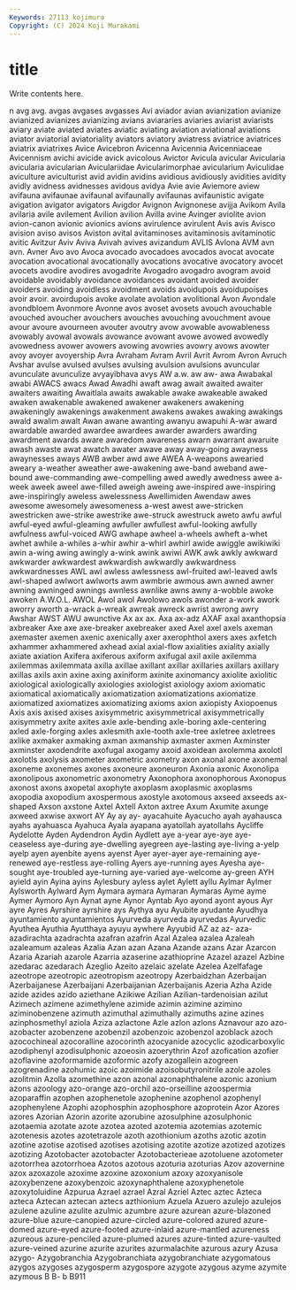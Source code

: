 ```yaml
---
Keywords: 27113 kojimura
Copyright: (C) 2024 Koji Murakami
---
```


# title

Write contents here.



n avg avg. avgas avgases avgasses Avi
aviador avian avianization avianize avianized avianizes avianizing avians aviararies aviaries
aviarist aviarists aviary aviate aviated aviates aviatic aviating aviation aviational
aviations aviator aviatorial aviatoriality aviators aviatory aviatress aviatrice aviatrices aviatrix
aviatrixes Avice Avicebron Avicenna Avicennia Avicenniaceae Avicennism avichi avicide avick
avicolous Avictor Avicula avicular Avicularia avicularia avicularian Aviculariidae Avicularimorphae avicularium
Aviculidae aviculture aviculturist avid avidin avidins avidious avidiously avidities avidity
avidly avidness avidnesses avidous avidya Avie avie Aviemore aview avifauna
avifaunae avifaunal avifaunally avifaunas avifaunistic avigate avigation avigator avigators Avigdor
Avignon Avignonese avijja Avikom Avila avilaria avile avilement Avilion avilion
Avilla avine Avinger aviolite avion avion-canon avionic avionics avions avirulence
avirulent Avis avis Avisco avision aviso avisos Aviston avital avitaminoses
avitaminosis avitaminotic avitic Avitzur Aviv Aviva Avivah avives avizandum AVLIS
Avlona AVM avn avn. Avner Avo avo Avoca avocado avocadoes
avocados avocat avocate avocation avocational avocationally avocations avocative avocatory avocet
avocets avodire avodires avogadrite Avogadro avogadro avogram avoid avoidable avoidably
avoidance avoidances avoidant avoided avoider avoiders avoiding avoidless avoidment avoids
avoidupois avoidupoises avoir avoir. avoirdupois avoke avolate avolation avolitional Avon
Avondale avondbloem Avonmore Avonne avos avoset avosets avouch avouchable avouched
avoucher avouchers avouches avouching avouchment avoue avour avoure avourneen avouter
avoutry avow avowable avowableness avowably avowal avowals avowance avowant avowe
avowed avowedly avowedness avower avowers avowing avowries avowry avows avowter
avoy avoyer avoyership Avra Avraham Avram Avril Avrit Avrom Avron
Avruch Avshar avulse avulsed avulses avulsing avulsion avulsions avuncular avunculate
avunculize avyayibhava avys AW a.w. aw aw- awa Awabakal awabi
AWACS awacs Awad Awadhi awaft awag await awaited awaiter awaiters
awaiting Awaitlala awaits awakable awake awakeable awaked awaken awakenable awakened
awakener awakeners awakening awakeningly awakenings awakenment awakens awakes awaking awakings
awald awalim awalt Awan awane awanting awanyu awapuhi A-war award
awardable awarded awardee awardees awarder awarders awarding awardment awards aware
awaredom awareness awarn awarrant awaruite awash awaste awat awatch awater
awave away away-going awayness awaynesses aways AWB awber awd awe
AWEA A-weapons awearied aweary a-weather aweather awe-awakening awe-band aweband awe-bound
awe-commanding awe-compelling awed awedly awedness awee a-week aweek aweel awe-filled
aweigh aweing awe-inspired awe-inspiring awe-inspiringly aweless awelessness Awellimiden Awendaw awes
awesome awesomely awesomeness a-west awest awe-stricken awestricken awe-strike awestrike awe-struck
awestruck aweto awfu awful awful-eyed awful-gleaming awfuller awfullest awful-looking awfully
awfulness awful-voiced AWG awhape awheel a-wheels awheft a-whet awhet awhile
a-whiles a-whir awhir a-whirl awhirl awide awiggle awikiwiki awin a-wing
awing awingly a-wink awink awiwi AWK awk awkly awkward awkwarder
awkwardest awkwardish awkwardly awkwardness awkwardnesses AWL awl awless awlessness awl-fruited
awl-leaved awls awl-shaped awlwort awlworts awm awmbrie awmous awn awned
awner awning awninged awnings awnless awnlike awns awny a-wobble awoke
awoken A.W.O.L. AWOL Awol awol Awolowo awols awonder a-work awork
aworry aworth a-wrack a-wreak awreak awreck awrist awrong awry Awshar
AWST AWU awunctive Ax ax ax. Axa ax-adz AXAF axal
axanthopsia axbreaker Axe axe axe-breaker axebreaker axed Axel axel axels
axeman axemaster axemen axenic axenically axer axerophthol axers axes axfetch
axhammer axhammered axhead axial axial-flow axialities axiality axially axiate axiation
Axifera axiferous axiform axifugal axil axile axilemma axilemmas axilemmata axilla
axillae axillant axillar axillaries axillars axillary axillas axils axin axine
axing axiniform axinite axinomancy axiolite axiolitic axiological axiologically axiologies axiologist
axiology axiom axiomatic axiomatical axiomatically axiomatization axiomatizations axiomatize axiomatized axiomatizes
axiomatizing axioms axion axiopisty Axiopoenus Axis axis axised axises axisymmetric
axisymmetrical axisymmetrically axisymmetry axite axites axle axle-bending axle-boring axle-centering axled
axle-forging axles axlesmith axle-tooth axle-tree axletree axletrees axlike axmaker axmaking
axman axmanship axmaster axmen Axminster axminster axodendrite axofugal axogamy axoid
axoidean axolemma axolotl axolotls axolysis axometer axometric axometry axon axonal
axone axonemal axoneme axonemes axones axoneure axoneuron Axonia axonic Axonolipa
axonolipous axonometric axonometry Axonophora axonophorous Axonopus axonost axons axopetal axophyte
axoplasm axoplasmic axoplasms axopodia axopodium axospermous axostyle axotomous axseed axseeds
ax-shaped Axson axstone Axtel Axtell Axton axtree Axum Axumite axunge
axweed axwise axwort AY Ay ay ay- ayacahuite Ayacucho ayah
ayahausca ayahs ayahuasca Ayahuca Ayala ayapana ayatollah ayatollahs Aycliffe Aydelotte
Ayden Aydendron Aydin Aydlett aye a-year aye-aye aye-ceaseless aye-during aye-dwelling
ayegreen aye-lasting aye-living a-yelp ayelp ayen ayenbite ayens ayenst Ayer
ayer-ayer aye-remaining aye-renewed aye-restless aye-rolling Ayers aye-running ayes Ayesha aye-sought
aye-troubled aye-turning aye-varied aye-welcome ay-green AYH ayield ayin Ayina ayins
Aylesbury ayless aylet Aylett ayllu Aylmar Aylmer Aylsworth Aylward Aym
Aymara aymara Aymaran Aymaras Ayme ayme Aymer Aymoro Ayn Aynat
ayne Aynor Ayntab Ayo ayond ayont ayous Ayr ayre Ayres
Ayrshire ayrshire ays Aythya ayu Ayubite ayudante Ayudhya ayuntamiento ayuntamientos
Ayurveda ayurveda ayurvedas Ayurvedic Ayuthea Ayuthia Ayutthaya ayuyu aywhere Ayyubid
AZ az az- aza- azadirachta azadrachta azafran azafrin Azal Azalea
azalea Azaleah azaleamum azaleas Azalia Azan azan Azana Azande azans
Azar Azarcon Azaria Azariah azarole Azarria azaserine azathioprine Azazel azazel
Azbine azedarac azedarach Azeglio Azeito azelaic azelate Azelea Azelfafage azeotrope
azeotropic azeotropism azeotropy Azerbaidzhan Azerbaijan Azerbaijanese Azerbaijani Azerbaijanian Azerbaijanis Azeria
Azha Azide azide azides azido aziethane Azikiwe Azilian Azilian-tardenoisian azilut
Azimech azimene azimethylene azimide azimin azimine azimino aziminobenzene azimuth azimuthal
azimuthally azimuths azine azines azinphosmethyl aziola Aziza azlactone Azle azlon
azlons Aznavour azo azo- azobacter azobenzene azobenzil azobenzoic azobenzol azoblack
azoch azocochineal azocoralline azocorinth azocyanide azocyclic azodicarboxylic azodiphenyl azodisulphonic azoeosin
azoerythrin Azof azofication azofier azoflavine azoformamide azoformic azofy azogallein azogreen
azogrenadine azohumic azoic azoimide azoisobutyronitrile azole azoles azolitmin Azolla azomethine
azon azonal azonaphthalene azonic azonium azons azoology azo-orange azo-orchil azo-orseilline
azoospermia azoparaffin azophen azophenetole azophenine azophenol azophenyl azophenylene Azophi azophosphin
azophosphore azoprotein Azor Azores azores Azorian Azorin azorite azorubine azosulphine
azosulphonic azotaemia azotate azote azotea azoted azotemia azotemias azotemic azotenesis
azotes azotetrazole azoth azothionium azoths azotic azotin azotine azotise azotised
azotises azotising azotite azotize azotized azotizes azotizing Azotobacter azotobacter Azotobacterieae
azotoluene azotometer azotorrhea azotorrhoea Azotos azotous azoturia azoturias Azov azovernine
azox azoxazole azoxime azoxine azoxonium azoxy azoxyanisole azoxybenzene azoxybenzoic azoxynaphthalene
azoxyphenetole azoxytoluidine Azpurua Azrael azrael Azral Azriel Aztec aztec Azteca
azteca Aztecan aztecan aztecs azthionium Azuela Azuero azulejo azulejos azulene
azuline azulite azulmic azumbre azure azurean azure-blazoned azure-blue azure-canopied azure-circled
azure-colored azured azure-domed azure-eyed azure-footed azure-inlaid azure-mantled azureness azureous azure-penciled
azure-plumed azures azure-tinted azure-vaulted azure-veined azurine azurite azurites azurmalachite azurous
azury Azusa azygo- Azygobranchia Azygobranchiata azygobranchiate azygomatous azygos azygoses azygosperm
azygospore azygote azygous azyme azymite azymous B B- b B911
